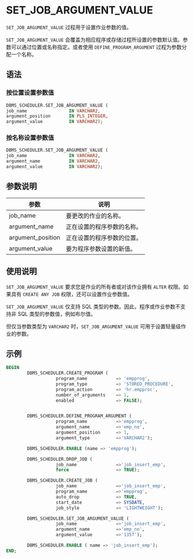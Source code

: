 # SET_JOB_ARGUMENT_VALUE 

`SET_JOB_ARGUMENT_VALUE` 过程用于设置作业参数的值。

`SET_JOB_ARGUMENT_VALUE` 会覆盖为相应程序或存储过程所设置的参数默认值。参数可以通过位置或名称指定。或者使用 `DEFINE_PROGRAM_ARGUMENT` 过程为参数分配一个名称。

## 语法 

### 按位置设置参数值 

```sql
DBMS_SCHEDULER.SET_JOB_ARGUMENT_VALUE (
job_name                IN VARCHAR2,
argument_position       IN PLS_INTEGER,
argument_value          IN VARCHAR2);
```

### 按名称设置参数值 

```sql
DBMS_SCHEDULER.SET_JOB_ARGUMENT_VALUE (
job_name                IN VARCHAR2,
argument_name           IN VARCHAR2,
argument_value          IN VARCHAR2);
```

## 参数说明 

|        参数         |      说明       |
|-------------------|---------------|
| job_name          | 要更改的作业的名称。    |
| argument_name     | 正在设置的程序参数的名称。 |
| argument_position | 正在设置的程序参数的位置。 |
| argument_value    | 要为程序参数设置的新值。  |

## 使用说明 

`SET_JOB_ARGUMENT_VALUE` 要求您是作业的所有者或对该作业拥有 `ALTER` 权限。如果具有 `CREATE ANY JOB` 权限，还可以设置作业参数值。

`SET_JOB_ARGUMENT_VALUE` 仅支持 SQL 类型的参数。因此，程序或作业参数不支持非 SQL 类型的参数值，例如布尔值。

但仅当参数类型为 `VARCHAR2` 时，`SET_JOB_ARGUMENT_VALUE` 可用于设置轻量级作业的参数。

## 示例 

```sql
BEGIN
        DBMS_SCHEDULER.CREATE_PROGRAM (
                   program_name           => 'empprog',
                   program_type           => 'STORED_PROCEDURE',
                   program_action         => 'hr.empproc',
                   number_of_arguments    => 1,
                   enabled                => FALSE);


        DBMS_SCHEDULER.DEFINE_PROGRAM_ARGUMENT (
                   program_name           =>'empprog',
                   argument_name          =>'emp_no',
                   argument_position      => 1,
                   argument_type          =>'VARCHAR2');

        DBMS_SCHEDULER.ENABLE (name => 'empprog');

        DBMS_SCHEDULER.DROP_JOB (
                   job_name               =>'job_insert_emp', 
                   force                  => TRUE);

        DBMS_SCHEDULER.CREATE_JOB (
                   job_name               =>'job_insert_emp',
                   program_name           =>'empprog',
                   auto_drop              => TRUE,
                   start_date             => SYSDATE,
                   job_style              => 'LIGHTWEIGHT');

        DBMS_SCHEDULER.SET_JOB_ARGUMENT_VALUE (
                   job_name               =>'job_insert_emp',
                   argument_name          =>'emp_no',
                   argument_value         =>'1357');

        DBMS_SCHEDULER.ENABLE ( name => 'job_insert_emp'); 
END;
```